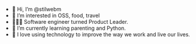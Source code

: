 - 👋 Hi, I’m @stilwebm
- 👀 I’m interested in OSS, food, travel
- 👨🏻‍💻 Software engineer turned Product Leader.
- 🌱 I’m currently learning parenting and Python.
- 💞️ I love using technology to improve the way we work and live our lives.
<!--- - 📫 How to reach me ... --->

<!---
stilwebm/stilwebm is a ✨ special ✨ repository because its `README.md` (this file) appears on your GitHub profile.
You can click the Preview link to take a look at your changes.
--->
